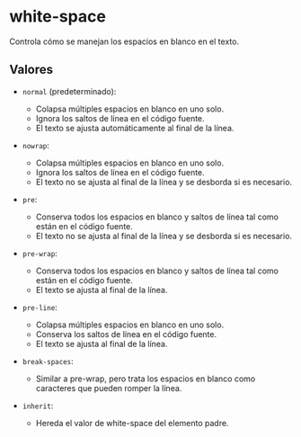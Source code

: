 # white-space
Controla cómo se manejan los espacios en blanco en el texto.

## Valores
* `normal` (predeterminado): 
    * Colapsa múltiples espacios en blanco en uno solo.
    * Ignora los saltos de línea en el código fuente.
    * El texto se ajusta automáticamente al final de la línea.

* `nowrap`: 
    * Colapsa múltiples espacios en blanco en uno solo.
    * Ignora los saltos de línea en el código fuente.
    * El texto no se ajusta al final de la línea y se desborda si es necesario.

* `pre`: 
    * Conserva todos los espacios en blanco y saltos de línea tal como están en el código fuente.
    * El texto no se ajusta al final de la línea y se desborda si es necesario.

* `pre-wrap`: 
    * Conserva todos los espacios en blanco y saltos de línea tal como están en el código fuente.
    * El texto se ajusta al final de la línea.

* `pre-line`: 
    * Colapsa múltiples espacios en blanco en uno solo.
    * Conserva los saltos de línea en el código fuente.
    * El texto se ajusta al final de la línea.

* `break-spaces`: 
    * Similar a pre-wrap, pero trata los espacios en blanco como caracteres que pueden romper la línea.

* `inherit`: 
    * Hereda el valor de white-space del elemento padre.